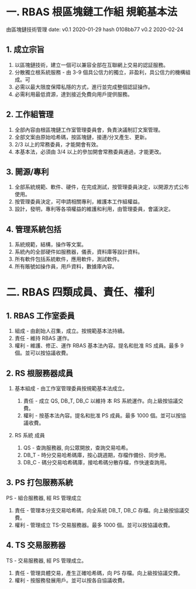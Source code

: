 <!-- headings -->

# 一. RBAS 根區塊鏈工作組 規範基本法

由區塊鏈技術管理 date:
v0.1 2020-01-29 hash 0108bb77
v0.2 2020-02-24

## 1. 成立宗旨

1. 以區塊鏈技術，建立一個可以兼容全部在互聯網上交易的認証服務。
1. 分散獨立根系統服務 - 由 3-9 個具公信力的獨立，非盈利，具公信力的機構組成。可
1. 必需以最大限度保障私隱的方式，進行並完成整個認証操作。
1. 必需利用最低資源，達到接近免費向用戶提供服務。

## 2. 工作組管理

1. 全部內容由根區塊鏈工作室管理委員會，負責決議制訂文案管理。
1. 全部文案由原始哈希碼，按區塊鏈，接連/分叉產生、更新。
1. 2/3 以上的常務委員，才能開會有效。
1. 本基本法，必須由 3/4 以上的參加開會常務委員通過，才能更改。

## 3. 開源/專利

1. 全部系統規範、軟件、硬件，在完成測試，按管理委員決定，以開源方式公布使用。
1. 按管理委員決定，可申請相關專利，維護本工作組權益。
1. 設計，發明，專利等各項權益的維護和利用，由管理委員，會議決定。

## 4. 管理系統包括

1. 系統規範，結構，操作等文案。
1. 系統內的全部硬件如服務器，儀表，資料庫等設計資料。
1. 所有軟件包括系統軟件，應用軟件，測試軟件。
1. 所有賬號如操作員，用戶資料，數據庫內容。

# 二. RBAS 四類成員、責任、權利

## 1. RBAS 工作室委員

1. 組成 - 由創始人召集，成立。按規範基本法持續。
1. 責任 - 維持 RBAS 運作。
1. 權利 - 維護、修正、運作 RBAS 基本法內容。提名和批准 RS 成員。最多 9 個。並可以按協議收費。

## 2. RS 根服務器成員

1. 基本組成 - 由工作室管理委員按規範基本法成立。

   1. 責任 - 成立 QS, DB_T, DB_C 以維持 本 RS 系統運作。向上級按協議交費。
   1. 權利 - 按基本法內容。提名和批准 PS 成員。最多 1000 個。並可以按協議收費。

1. RS 系統 成員
   1. QS - 查詢服務器, 向公眾開放，查詢交易哈希。
   1. DB_T - 時分交易哈希碼庫，按心跳週期，存檔作備份、同步用。
   1. DB_C - 碼分交易哈希碼庫，接哈希碼分散存檔，作快速查詢用。

## 3. PS 打包服務系統

PS - 組合服務器, 經 RS 管理成立

1. 責任 - 管理本分支交易哈希碼，向全系統 DB_T, DB_C 存檔。向上級按協議交費。
1. 權利 - 管理成立 TS-交易服務器。最多 1000 個。並可以按協議收費。

## 4. TS 交易服務器

TS - 交易服務器, 經 PS 管理成立。

1. 責任 - 管理具體交易，產生正確哈希碼，向 PS 存檔。向上級按協議交費。
1. 權利 - 按服務發展用戶。並可以按各自協議收費。

